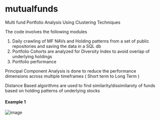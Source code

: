 # mutualfunds
Multi fund Portfolio Analysis Using Clustering Techniques

The code involves the following modules

1. Daily crawling of MF NAVs and Holding patterns from a set of public repositories and saving the data in a SQL db
2. Portfolio Cohorts are analyzed for Diversity Index to avoid overlap of underlying holdings
3. Portfolio performance

<p>  Principal Component Analysis is done to reduce the performance dimensions across multiple timeframes ( Short term to Long Term )
<p> Distance Based algorithms are used to find similarity/dissimilaroty of funds based on holding patterns of underlying stocks </p>

#### Example 1

![image](https://user-images.githubusercontent.com/17408955/215094078-013ceb07-fd9e-4107-be97-8d314c7896bd.png)



